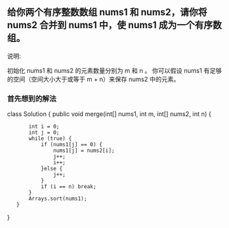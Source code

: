 ## 给你两个有序整数数组 nums1 和 nums2，请你将 nums2 合并到 nums1 中，使 nums1 成为一个有序数组。
    
   说明:
   
   初始化 nums1 和 nums2 的元素数量分别为 m 和 n 。
   你可以假设 nums1 有足够的空间（空间大小大于或等于 m + n）来保存 nums2 中的元素。
   
### 首先想到的解法

   class Solution {
       public void merge(int[] nums1, int m, int[] nums2, int n) {
   
           int i = 0;
           int j = 0;
           while (true) {
               if (nums1[j] == 0) {
                   nums1[j] = nums2[i];
                   j++;
                   i++;
               }else {
                   j++;
               }
               if (i == n) break;
           }
           Arrays.sort(nums1);
       }
   }
   
   
   
   